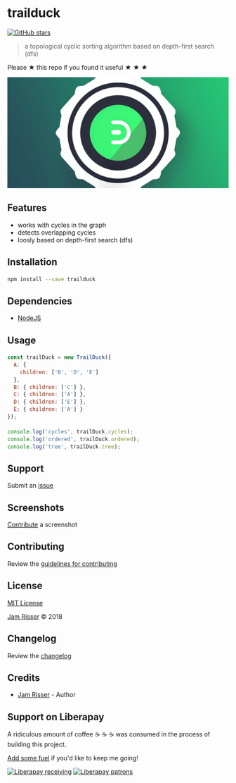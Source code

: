 # trailduck

[![GitHub stars](https://img.shields.io/github/stars/codejamninja/trailduck.svg?style=social&label=Stars)](https://github.com/codejamninja/trailduck)

> a topological cyclic sorting algorithm based on depth-first search (dfs)

Please ★ this repo if you found it useful ★ ★ ★

![](assets/trailduck.png)

## Features

* works with cycles in the graph
* detects overlapping cycles
* loosly based on depth-first search (dfs)


## Installation

```sh
npm install --save trailduck
```


## Dependencies

* [NodeJS](https://nodejs.org)


## Usage

```js
const trailDuck = new TrailDuck({
  A: {
    children: ['B', 'D', 'E']
  },
  B: { children: ['C'] },
  C: { children: ['A'] },
  D: { children: ['E'] },
  E: { children: ['A'] }
});

console.log('cycles', trailDuck.cycles);
console.log('ordered', trailDuck.ordered);
console.log('tree', trailDuck.tree);
```


## Support

Submit an [issue](https://github.com/codejamninja/trailduck/issues/new)


## Screenshots

[Contribute](https://github.com/codejamninja/trailduck/blob/master/CONTRIBUTING.md) a screenshot


## Contributing

Review the [guidelines for contributing](https://github.com/codejamninja/trailduck/blob/master/CONTRIBUTING.md)


## License

[MIT License](https://github.com/codejamninja/trailduck/blob/master/LICENSE)

[Jam Risser](https://codejam.ninja) © 2018


## Changelog

Review the [changelog](https://github.com/codejamninja/trailduck/blob/master/CHANGELOG.md)


## Credits

* [Jam Risser](https://codejam.ninja) - Author


## Support on Liberapay

A ridiculous amount of coffee ☕ ☕ ☕ was consumed in the process of building this project.

[Add some fuel](https://liberapay.com/codejamninja/donate) if you'd like to keep me going!

[![Liberapay receiving](https://img.shields.io/liberapay/receives/codejamninja.svg?style=flat-square)](https://liberapay.com/codejamninja/donate)
[![Liberapay patrons](https://img.shields.io/liberapay/patrons/codejamninja.svg?style=flat-square)](https://liberapay.com/codejamninja/donate)

